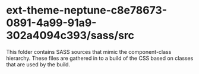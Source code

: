 # ext-theme-neptune-c8e78673-0891-4a99-91a9-302a4094c393/sass/src

This folder contains SASS sources that mimic the component-class hierarchy. These files
are gathered in to a build of the CSS based on classes that are used by the build.
